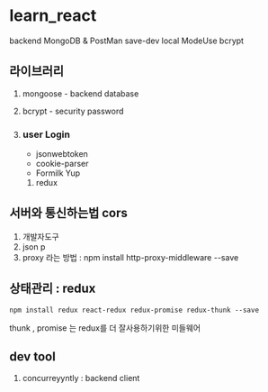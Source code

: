 # learn_react
backend MongoDB & PostMan
save-dev local ModeUse bcrypt

## 라이브러리
1. mongoose - backend database
2. bcrypt - security password

3. ### user Login 
   * jsonwebtoken
   * cookie-parser
   * Formilk Yup
   1. redux

## 서버와 통신하는법 cors 
1. 개발자도구
2. json p 
3. proxy 라는 방법 : npm install http-proxy-middleware --save


## 상태관리 : redux
```
npm install redux react-redux redux-promise redux-thunk --save
```
thunk , promise 는 redux를 더 잘사용하기위한 미들웨어

## dev tool
1. concurreyyntly : backend client 

